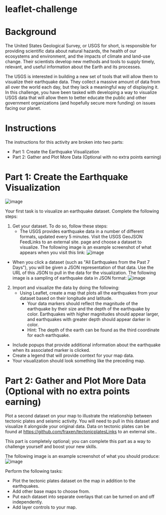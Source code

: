 # leaflet-challenge

# Background
The United States Geological Survey, or USGS for short, is responsible for providing scientific data about natural hazards, the health of our ecosystems and environment, and the impacts of climate and land-use change. Their scientists develop new methods and tools to supply timely, relevant, and useful information about the Earth and its processes.

The USGS is interested in building a new set of tools that will allow them to visualize their earthquake data. They collect a massive amount of data from all over the world each day, but they lack a meaningful way of displaying it. In this challenge, you have been tasked with developing a way to visualize USGS data that will allow them to better educate the public and other government organizations (and hopefully secure more funding) on issues facing our planet.


# Instructions
The instructions for this activity are broken into two parts:
- Part 1: Create the Earthquake Visualization
- Part 2: Gather and Plot More Data (Optional with no extra points earning)

# Part 1: Create the Earthquake Visualization
![image](https://github.com/alexis4441/leaflet-challenge/assets/156952462/ca7cefe2-a9b0-4517-8b9c-76827f98e5b5)

Your first task is to visualize an earthquake dataset. Complete the following steps:
1. Get your dataset. To do so, follow these steps:
   * The USGS provides earthquake data in a number of different formats, updated every 5 minutes. Visit the USGS GeoJSON FeedLinks to an external site. page and choose a dataset to visualize. The following image is an example screenshot of what appears when you visit this link:
![image](https://github.com/alexis4441/leaflet-challenge/assets/156952462/43b95c4f-151f-438f-b05e-150e2c2eeb08)

* When you click a dataset (such as "All Earthquakes from the Past 7 Days"), you will be given a JSON representation of that data. Use the URL of this JSON to pull in the data for the visualization. The following image is a sampling of earthquake data in JSON format:
![image](https://github.com/alexis4441/leaflet-challenge/assets/156952462/1c4244ea-26c9-4f45-be53-ff85ea5d4d52)

2. Import and visualize the data by doing the following:
   - Using Leaflet, create a map that plots all the earthquakes from your dataset based on their longitude and latitude.
     * Your data markers should reflect the magnitude of the earthquake by their size and the depth of the earthquake by color. Earthquakes with higher magnitudes should appear larger, and earthquakes with greater depth should appear darker in color.
     * Hint: The depth of the earth can be found as the third coordinate for each earthquake.
  - Include popups that provide additional information about the earthquake when its associated marker is clicked.
  - Create a legend that will provide context for your map data.
  - Your visualization should look something like the preceding map.

# Part 2: Gather and Plot More Data (Optional with no extra points earning)
Plot a second dataset on your map to illustrate the relationship between tectonic plates and seismic activity. You will need to pull in this dataset and visualize it alongside your original data. Data on tectonic plates can be found at https://github.com/fraxen/tectonicplatesLinks to an external site..

This part is completely optional; you can complete this part as a way to challenge yourself and boost your new skills.

The following image is an example screenshot of what you should produce:
![image](https://github.com/alexis4441/leaflet-challenge/assets/156952462/fd291b60-360b-4f2c-a927-82b684eb44dd)

Perform the following tasks:
- Plot the tectonic plates dataset on the map in addition to the earthquakes.
- Add other base maps to choose from.
- Put each dataset into separate overlays that can be turned on and off independently.
- Add layer controls to your map.
